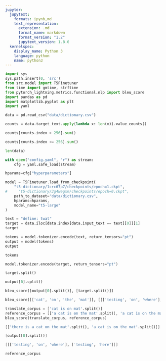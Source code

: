 ```yaml
---
jupyter:
  jupytext:
    formats: ipynb,md
    text_representation:
      extension: .md
      format_name: markdown
      format_version: "1.2"
      jupytext_version: 1.8.0
  kernelspec:
    display_name: Python 3
    language: python
    name: python3
---
```


```python
import sys
sys.path.insert(0, 'src')
from src.model import T5Finetuner
from time import gmtime, strftime
from pytorch_lightning.metrics.functional.nlp import bleu_score
import pandas as pd
import matplotlib.pyplot as plt
import yaml
```

```python
data = pd.read_csv("data/dictionary.csv")
```

```python
counts = data.target_text.apply(lambda x: len(x)).value_counts()
```

```python
counts[counts.index > 256].sum()
```

```python
counts[counts.index <= 256].sum()
```

```python
len(data)
```

```python
with open("config.yaml", "r") as stream:
    cfg = yaml.safe_load(stream)

hparams=cfg["hyperparameters"]
```

```python
model = T5Finetuner.load_from_checkpoint(
    "t5-dictionary/1crc67p7/checkpoints/epoch=1.ckpt",
#     "t5-dictionary/3g4wegxm/checkpoints/epoch=0.ckpt",
    path_to_dataset="data/dictionary.csv",
    hparams=hparams,
    model_name="t5-large"
)

```

```python
text = "define: twat"
target = data.iloc[data.index[data.input_text == text][0]][1]
target
```

```python
tokens = model.tokenizer.encode(text, return_tensors="pt")
output = model(tokens)
output
```

```python
tokens
```

```python
model.tokenizer.encode(target, return_tensors="pt")
```

```python
target.split()
```

```python
output[0].split()
```

```python
bleu_score([output[0].split()], [target.split()])
```

```python
bleu_score([['cat', 'on', 'the', 'mat']], [[['testing', 'on', 'where'], ['testing', 'here']]])
```

```python
translate_corpus = ['cat is on mat'.split()]
reference_corpus = [['a cat is on the mat'.split(), 'a cat is on the mat'.split()]]
bleu_score(translate_corpus, reference_corpus)
```

```python
[['there is a cat on the mat'.split(), 'a cat is on the mat'.split()]]
```

```python
[output[0].split()]
```

```python
[[['testing', 'on', 'where'], ['testing', 'here']]]
```

```python
reference_corpus
```

